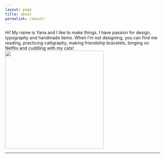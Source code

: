 ```yaml
---
layout: page
title: about
permalink: /about/
---
```


<div class="row">
  <div class="col-sm-8">
  Hi! My name is Yana and I like to make things. I have passion for design, typography and handmade items.
When I’m not designing, you can find me reading, practicing calligraphy, making friendship bracelets, binging on Netflix and cuddling with 
my cats!
  </div>
  <div class="col-sm-2">
    <img src="{{ site.baseurl }}/assets/img/prof_pic.jpeg" style="width: 20rem;"/>  
  </div>
</div>
<hr/>
<span class="contacticon center">
	<a href="mailto:yanabbechard@gmail.com"><i class="fa fa-envelope-square"></i></a>
	<a href="https://www.linkedin.com/in/yana-bechard-38658b130/" target="_blank"><i class="fa fa-linkedin-square"></i></a>
	<a href="https://www.behance.net/yanabarannik" target="_blank"><i class="fa fa-behance-square"></i></a>	
</span>




